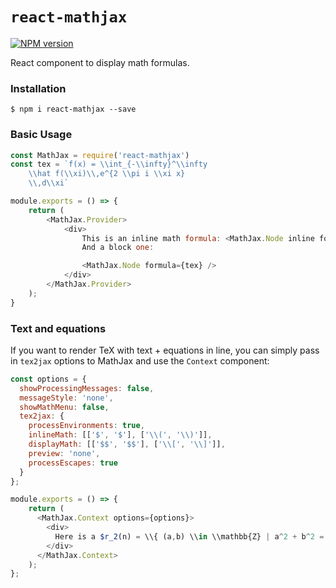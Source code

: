 # `react-mathjax`

[![NPM version](https://badge.fury.io/js/react-mathjax.svg)](http://badge.fury.io/js/react-mathjax)

React component to display math formulas.

### Installation

```
$ npm i react-mathjax --save
```

### Basic Usage

```js
const MathJax = require('react-mathjax')
const tex = `f(x) = \\int_{-\\infty}^\\infty
    \\hat f(\\xi)\\,e^{2 \\pi i \\xi x}
    \\,d\\xi`

module.exports = () => {
    return (
        <MathJax.Provider>
            <div>
                This is an inline math formula: <MathJax.Node inline formula={'a = b'} />
                And a block one:

                <MathJax.Node formula={tex} />
            </div>
        </MathJax.Provider>
    );
}
```

### Text and equations

If you want to render TeX with text + equations in line, you can simply pass in `tex2jax` options to MathJax and use the `Context` component:

```js
const options = {
  showProcessingMessages: false,
  messageStyle: 'none',
  showMathMenu: false,
  tex2jax: {
    processEnvironments: true,
    inlineMath: [['$', '$'], ['\\(', '\\)']],
    displayMath: [['$$', '$$'], ['\\[', '\\]']],
    preview: 'none',
    processEscapes: true
  }
};

module.exports = () => {
    return (
      <MathJax.Context options={options}>
        <div>
          Here is a $r_2(n) = \\{ (a,b) \\in \\mathbb{Z} | a^2 + b^2 = n \\}$, which counts the number of representations of $n$ as a number of 2 squares.
        </div>
      </MathJax.Context>
    );
};
```
